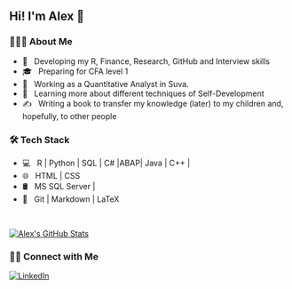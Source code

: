 <h2>  Hi! I'm Alex 👋</h2>

<h3> 👨🏻‍💻 About Me </h3>

- 🤔 &nbsp; Developing my R, Finance, Research, GitHub and Interview skills
- 🎓 &nbsp; Preparing for CFA level 1
- 💼 &nbsp; Working as a Quantitative Analyst in Suva.
- 🌱 &nbsp; Learning more about different techniques of Self-Development
- ✍️ &nbsp; Writing a book to transfer my knowledge (later) to my children and, hopefully, to other people

<h3>🛠 Tech Stack</h3>

- 💻 &nbsp; R | Python | SQL | C# |ABAP| Java | C++ |
- 🌐 &nbsp; HTML | CSS 
- 🛢 &nbsp; MS SQL Server | 
- 🔧 &nbsp; Git | Markdown | LaTeX 

<br/>

[![Alex's GitHub Stats](https://github-readme-stats.vercel.app/api?username=PankoAliaksandr&show_icons=true)](https://github.com/PankoAliaksandr)

<h3> 🤝🏻 Connect with Me </h3>

<p align="left">
<a href="https://github.com/PankoAliaksandr"><img alt="LinkedIn" src="https://img.shields.io/badge/Aliaksandr-Panko-%230077B5.svg?&style=for-the-badge&logo=linkedin"></a>
</p>

